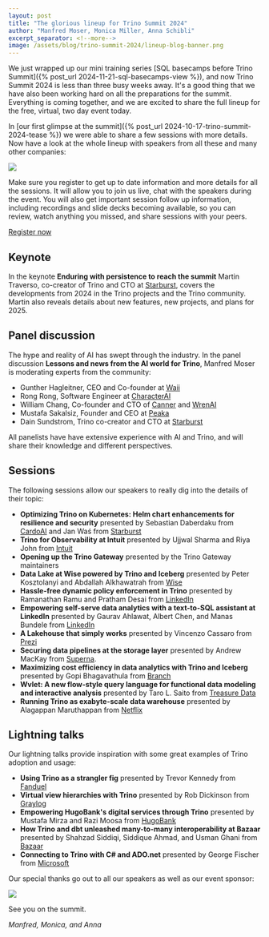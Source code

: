 ```yaml
---
layout: post
title: "The glorious lineup for Trino Summit 2024"
author: "Manfred Moser, Monica Miller, Anna Schibli"
excerpt_separator: <!--more-->
image: /assets/blog/trino-summit-2024/lineup-blog-banner.png
---
```


We just wrapped up our mini training series [SQL basecamps before Trino
Summit]({% post_url 2024-11-21-sql-basecamps-view %}), and now Trino Summit 2024
is less than three busy weeks away. It's a good thing that we have also been
working hard on all the preparations for the summit. Everything is coming
together, and we are excited to share the full lineup for the free, virtual, two
day event today. 

<!--more-->

In [our first glimpse at the summit]({% post_url
2024-10-17-trino-summit-2024-tease %}) we were able to share a few sessions with
more details. Now have a look at the whole lineup with speakers from all these
and many other companies:

<img src="{{site.baseurl}}/assets/blog/trino-summit-2024/summit-wall.png">

Make sure you register to get up to date information and more details for all
the sessions. It will allow you to join us live, chat with the speakers during
the event. You will also get important session follow up information, including
recordings and slide decks becoming available, so you can review, watch anything
you missed, and share sessions with your peers.

<div class="card-deck spacer-30">
    <a class="btn btn-orange" target="_blank"
    href="https://www.starburst.io/info/trino-summit-2024/?utm_medium=trino&utm_source=website&[…]mpaign=NORAM-FY25-Q4-CM-Trino-Summit-2024&utm_content=blog-3">
        Register now
    </a>
</div>

## Keynote

In the keynote **Enduring with persistence to reach the summit** Martin
Traverso, co-creator of Trino and CTO at
[Starburst]({{site.baseurl}}/users.html#starburst), covers the developments from
2024 in the Trino projects and the Trino community. Martin also reveals details
about new features, new projects, and plans for 2025.

## Panel discussion

The hype and reality of AI has swept through the industry. In the panel
discussion **Lessons and news from the AI world for Trino**, Manfred Moser is
moderating experts from the community:

* Gunther Hagleitner, CEO and Co-founder at [Waii](https://waii.ai/)
* Rong Rong, Software Engineer at [CharacterAI](https://character.ai/)
* William Chang, Co-founder and CTO of [Canner]({{site.baseurl}}/users.html#canner) and
  [WrenAI]({{site.baseurl}}/ecosystem/client#wren-ai)
* Mustafa Sakalsiz, Founder and CEO at [Peaka]({{site.baseurl}}/users.html#peaka)
* Dain Sundstrom, Trino co-creator and CTO at [Starburst]({{site.baseurl}}/users.html#starburst)

All panelists have have extensive experience with AI and Trino, and will share
their knowledge and different perspectives.

## Sessions

The following sessions allow our speakers to really dig into the details of
their topic:

* **Optimizing Trino on Kubernetes: Helm chart enhancements for resilience and
  security** presented by Sebastian Daberdaku from
  [CardoAI](https://cardoai.com/) and Jan Waś from
  [Starburst]({{site.baseurl}}/users.html#starburst)
* **Trino for Observability at Intuit** presented by Ujjwal Sharma and Riya John
  from [Intuit](https://www.intuit.com/)
* **Opening up the Trino Gateway** presented by the Trino Gateway maintainers
* **Data Lake at Wise powered by Trino and Iceberg** presented by Peter
  Kosztolanyi and Abdallah Alkhawatrah from [Wise](https://wise.com)
* **Hassle-free dynamic policy enforcement in Trino** presented by Ramanathan
  Ramu and Pratham Desai from [LinkedIn]({{site.baseurl}}/users.html#linkedin)
* **Empowering self-serve data analytics with a text-to-SQL assistant at
  LinkedIn** presented by Gaurav Ahlawat, Albert Chen, and Manas Bundele from
  [LinkedIn]({{site.baseurl}}/users.html#linkedin)
 * **A Lakehouse that simply works** presented by Vincenzo Cassaro from
  [Prezi](https://prezi.com/) 
* **Securing data pipelines at the storage layer** presented by Andrew MacKay
  from [Superna](https://superna.io/).
* **Maximizing cost efficiency in data analytics with Trino and Iceberg**
  presented by Gopi Bhagavathula from [Branch](https://www.branch.io/)
* **Wvlet: A new flow-style query language for functional data modeling and
  interactive analysis** presented by Taro L. Saito from [Treasure
  Data]({{site.baseurl}}/users.html#treasuredata)
* **Running Trino as exabyte-scale data warehouse** presented by Alagappan
  Maruthappan from [Netflix]({{site.baseurl}}/users.html#netflix)

## Lightning talks

Our lightning talks provide inspiration with some great examples of Trino
adoption and usage:

* **Using Trino as a strangler fig** presented by Trevor Kennedy from
  [Fanduel](https://www.fanduel.com/)
* **Virtual view hierarchies with Trino** presented by Rob Dickinson from
  [Graylog](https://graylog.org/)
* **Empowering HugoBank's digital services through Trino** presented by Mustafa
  Mirza and Razi Moosa from [HugoBank](https://www.hugobank.com.pk)
* **How Trino and dbt unleashed many-to-many interoperability at Bazaar**
  presented by Shahzad Siddiqi, Siddique Ahmad, and Usman Ghani from
  [Bazaar]({{site.baseurl}}/users.html#bazaar_technologies)
* **Connecting to Trino with C# and ADO.net** presented by George Fischer from
  [Microsoft](https://www.microsoft.com)

Our special thanks go out to all our speakers as well as our event sponsor:
  
<a href="{{site.baseurl}}/users.html#starburst">
<img src="{{site.baseurl}}/assets/images/logos/starburst.png">
</a>
  
See you on the summit.

*Manfred, Monica, and Anna*